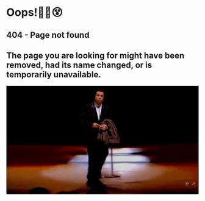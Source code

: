 <div class="markdown-container">
  
# Oops!😵‍💫😵
## 404 - Page not found
## The page you are looking for might have been removed, had its name changed, or is temporarily unavailable.
    
<center><div class="centered-container">
<a href="/">
    <img src="static/images/confused-travolta-moon-walk.gif" alt="404.gif" class="responsive-image">
</a></center></div> 


<footer>
    <div class="socials">
        <a href="https://www.youtube.com/watch?v=dQw4w9WgXcQ/#" target="_blank" title="Facebook"><i class="fab fa-facebook"></i></a>
    <a href="https://www.youtube.com/watch?v=dQw4w9WgXcQ/#" target="_blank" title="Twitter"><i class="fab fa-twitter"></i></a>
    <a href="https://www.youtube.com/watch?v=dQw4w9WgXcQ/#" target="_blank" title="Instagram"><i class="fab fa-instagram"></i></a>
    <a href="https://www.youtube.com/watch?v=dQw4w9WgXcQ/#" target="_blank" title="LinkedIn"><i class="fab fa-linkedin"></i></a>
    <a href="https://www.youtube.com/watch?v=dQw4w9WgXcQ/#" target="_blank" title="YouTube"><i class="fab fa-youtube"></i></a>
    <a href="https://www.youtube.com/watch?v=dQw4w9WgXcQ/#" target="_blank" title="TikTok"><i class="fab fa-tiktok"></i></a>
    <a href="https://www.youtube.com/watch?v=dQw4w9WgXcQ/#" target="_blank" title="Reddit"><i class="fab fa-reddit"></i></a>
    <a href="https://www.youtube.com/watch?v=dQw4w9WgXcQ/#" target="_blank" title="Pinterest"><i class="fab fa-pinterest"></i></a>
    <a href="https://www.youtube.com/watch?v=dQw4w9WgXcQ/#" target="_blank" title="Snapchat"><i class="fab fa-snapchat"></i></a>
    <a href="https://www.youtube.com/watch?v=dQw4w9WgXcQ/#" target="_blank" title="WhatsApp"><i class="fab fa-whatsapp"></i></a>
    <a href="https://www.youtube.com/watch?v=dQw4w9WgXcQ/#" target="_blank" title="Discord"><i class="fab fa-discord"></i></a>
    <a href="https://www.youtube.com/watch?v=dQw4w9WgXcQ/#" target="_blank" title="Twitch"><i class="fab fa-twitch"></i></a>
    <a href="https://www.youtube.com/watch?v=dQw4w9WgXcQ/#" target="_blank" title="Telegram"><i class="fab fa-telegram"></i></a>
    <a href="https://www.youtube.com/watch?v=dQw4w9WgXcQ/#" target="_blank" title="Medium"><i class="fab fa-medium"></i></a>
    <a href="https://www.youtube.com/watch?v=dQw4w9WgXcQ/#" target="_blank" title="GitHub"><i class="fab fa-github"></i></a>
    <a href="https://www.youtube.com/watch?v=dQw4w9WgXcQ/#" target="_blank" title="Stack Overflow"><i class="fab fa-stack-overflow"></i></a>
    <a href="https://www.youtube.com/watch?v=dQw4w9WgXcQ/#" target="_blank" title="CodePen"><i class="fab fa-codepen"></i></a>
    <a href="https://www.youtube.com/watch?v=dQw4w9WgXcQ/#" target="_blank" title="Behance"><i class="fab fa-behance"></i></a>
    <a href="https://www.youtube.com/watch?v=dQw4w9WgXcQ/#" target="_blank" title="Dribbble"><i class="fab fa-dribbble"></i></a>
    <a href="https://www.youtube.com/watch?v=dQw4w9WgXcQ/#" target="_blank" title="Vimeo"><i class="fab fa-vimeo"></i></a>
    <a href="https://www.youtube.com/watch?v=dQw4w9WgXcQ/#" target="_blank" title="Spotify"><i class="fab fa-spotify"></i></a>
    <a href="https://www.youtube.com/watch?v=dQw4w9WgXcQ/#" target="_blank" title="SoundCloud"><i class="fab fa-soundcloud"></i></a>
    <a href="https://www.youtube.com/watch?v=dQw4w9WgXcQ/#" target="_blank" title="Slack"><i class="fab fa-slack"></i></a>
    <a href="https://www.youtube.com/watch?v=dQw4w9WgXcQ/#" target="_blank" title="Skype"><i class="fab fa-skype"></i></a>
    <a href="https://www.youtube.com/watch?v=dQw4w9WgXcQ/#" target="_blank" title="Discourse"><i class="fab fa-discourse"></i></a>
    <a href="https://www.youtube.com/watch?v=dQw4w9WgXcQ/#" target="_blank" title="WordPress"><i class="fab fa-wordpress"></i></a>
    <a href="https://www.youtube.com/watch?v=dQw4w9WgXcQ/#" target="_blank" title="Blogger"><i class="fab fa-blogger"></i></a>
    <a href="https://www.youtube.com/watch?v=dQw4w9WgXcQ/#" target="_blank" title="Tumblr"><i class="fab fa-tumblr"></i></a>
    <a href="https://www.youtube.com/watch?v=dQw4w9WgXcQ/#" target="_blank" title="Patreon"><i class="fab fa-patreon"></i></a>
    <a href="https://www.youtube.com/watch?v=dQw4w9WgXcQ/#" target="_blank" title="PayPal"><i class="fab fa-paypal"></i></a>
    <a href="https://www.youtube.com/watch?v=dQw4w9WgXcQ/#" target="_blank" title="Amazon"><i class="fab fa-amazon"></i></a>
    <a href="https://www.youtube.com/watch?v=dQw4w9WgXcQ/#" target="_blank" title="eBay"><i class="fab fa-ebay"></i></a>
    <a href="https://www.youtube.com/watch?v=dQw4w9WgXcQ/#" target="_blank" title="Etsy"><i class="fab fa-etsy"></i></a>
    <a href="https://www.youtube.com/watch?v=dQw4w9WgXcQ/#" target="_blank" title="Shopify"><i class="fab fa-shopify"></i></a>
    <a href="https://www.youtube.com/watch?v=dQw4w9WgXcQ/#" target="_blank" title="AliExpress"><i class="fab fa-aliexpress"></i></a>
    </div>
</footer>

</div>

